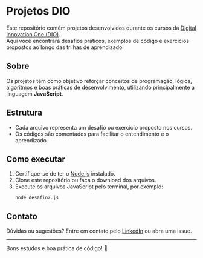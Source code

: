 # Projetos DIO

Este repositório contém projetos desenvolvidos durante os cursos da [Digital Innovation One (DIO)](https://www.dio.me/).  
Aqui você encontrará desafios práticos, exemplos de código e exercícios propostos ao longo das trilhas de aprendizado.

## Sobre

Os projetos têm como objetivo reforçar conceitos de programação, lógica, algoritmos e boas práticas de desenvolvimento, utilizando principalmente a linguagem **JavaScript**.

## Estrutura

- Cada arquivo representa um desafio ou exercício proposto nos cursos.
- Os códigos são comentados para facilitar o entendimento e o aprendizado.

## Como executar

1. Certifique-se de ter o [Node.js](https://nodejs.org/) instalado.
2. Clone este repositório ou faça o download dos arquivos.
3. Execute os arquivos JavaScript pelo terminal, por exemplo:
   ```
   node desafio2.js
   ```

## Contato

Dúvidas ou sugestões? Entre em contato pelo [LinkedIn](https://www.linkedin.com/victorbsalles) ou abra uma issue.

---
Bons estudos e boa prática de código! 🚀